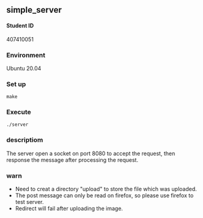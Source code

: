 ## simple_server
#### Student ID
407410051
### Environment
Ubuntu 20.04
### Set up
```
make
```
### Execute
```
./server
```
### descriptiom
The server open a socket on port 8080 to accept the request, then response the message after processing the request.
### warn 
- Need to creat a directory "upload" to store the file which was uploaded.
- The post message can only be read on firefox, so please use firefox to test server.
- Redirect will fail after uploading the image.
